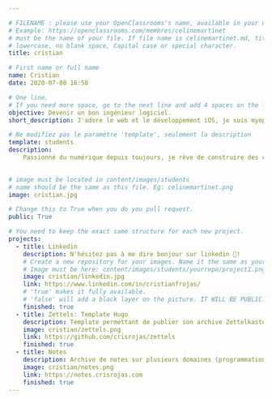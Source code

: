 ```yaml
---

# FILENAME : please use your OpenClassrooms's name, available in your url.
# Example: https://openclassrooms.com/membres/celinemartinet
# must be the name of your file. If file name is celinemartinet.md, title is celinemartinet.
# lowercase, no blank space, Capital case or special character.
title: cristian

# First name or full name
name: Cristian
date: 2020-07-08 16:58

# One line.
# If you need more space, go to the next line and add 4 spaces on the left, as in 'description'.
objective: Devenir un bon ingénieur logiciel.
short_description: J'adore le web et le développement iOS, je suis myope et j'aime la confiture de lait (gnom gnom!)

# Ne modifiez pas le paramètre 'template', seulement la description
template: students
description:
    Passionné du numérique depuis toujours, je rêve de construire des choses dont les gens puissent tomber amoureaux.
   

# image must be located in content/images/students
# name should be the same as this file. Eg: celinemartinet.png
image: cristian.jpg

# Change this to True when you do you pull request.
public: True

# You need to keep the exact same structure for each new project.
projects:
  - title: Linkedin
    description: N'hésitez pas à me dire bonjour sur linkedin 👋!
    # Create a new repository for your images. Name it the same as your nickname and profile picture.
    # Image must be here: content/images/students/yourrepo/project1.png
    image: cristian/linkedin.jpg
    link: https://www.linkedin.com/in/cristianfrojas/
    # 'true' makes it fully available.
    # 'false' will add a black layer on the picture. IT WILL BE PUBLIC!
    finished: true
  - title: Zettels: Template Hugo
    description: Template permettant de publier son archive Zettelkasten en ligne (wikilinks, backlinks, transclusion de cotenu, recherche avec fuse.js...)
    image: cristian/zettels.png
    link: https://github.com/crisrojas/zettels
    finished: true
  - title: Notes
    description: Archive de notes sur plusieurs domaines (programmation, biologie, etc...) crée avec Zettels et Hugo
    image: cristian/notes.png
    link: https://notes.crisrojas.com
    finished: true
---
```


